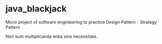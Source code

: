 # java_blackjack
Micro project of software enginieering to practice Design Pattern - Strategy Pattern

Non sunt multiplicanda entia sine necessitate.
